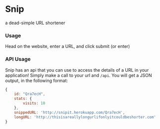 # Snip

a dead-simple URL shortener

### Usage

Head on the website, enter a URL, and click submit (or enter)

<!--### Stats-->

<!--Go on any Snipped URL, and append a `/stats` to the URL. (/Qra7ecH/stats)-->

<!--Now you will be able to see the stats of the website.-->

### API Usage

Snip has an api that you can use to access the details of a URL in your application! Simply make a call to your url and `/api`. You will get a JSON output, in the following format:

```js
{
    id: "Qra7ecH",
    stats: {
        visits: 10
    },
    snippedURL: 'http://snipit.herokuapp.com/Qra7ecH',
    longURL: 'http://thisisareallylongurlifonlyitcouldbeshorter.com'
}
```